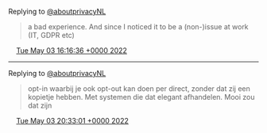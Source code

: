 Replying to [@aboutprivacyNL](https://twitter.com/aboutprivacyNL/status/1521471176048054272)

> a bad experience\. And since I noticed it to be a \(non\-\)issue at work \(IT, GDPR etc\)

<img src="../../media/tweet.ico" width="12" /> [Tue May 03 16:16:36 +0000 2022](https://twitter.com/DromerDenker/status/1521524133997207553)

----

Replying to [@aboutprivacyNL](https://twitter.com/aboutprivacyNL/status/1521564756544479236)

> opt\-in waarbij je ook opt\-out kan doen per direct, zonder dat zij een kopietje hebben\. Met systemen die dat elegant afhandelen\. Mooi zou dat zijn

<img src="../../media/tweet.ico" width="12" /> [Tue May 03 20:33:01 +0000 2022](https://twitter.com/DromerDenker/status/1521588663255285761)